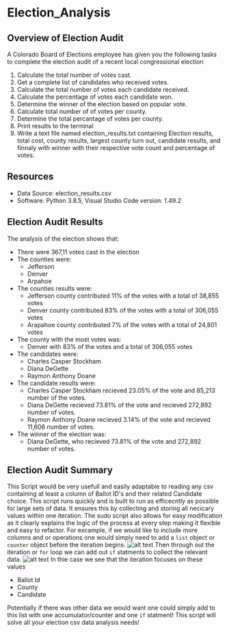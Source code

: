 # Election_Analysis

## Overview of Election Audit
A Colorado Board of Elections employee has given you the following tasks to complete the election audit of a recent local congressional election

1. Calculate the total number of votes cast.
2. Get a complete list of candidates who received votes.
3. Calculate the total number of votes each candidate received.
4. Calculate the percentage of votes each candidate won.
5. Determine the winner of the election based on popular vote.
6. Calculate total number of of votes per county.
7. Determine the total percantage of votes per county.
8. Print results to the terminal 
9. Write a text file named election_results.txt containing Election results, total cost, county results, largest county turn out, candidate results, and finnaly with winner with their respective vote count and percentage of votes.   

## Resources
- Data Source: election_results.csv
- Software: Python 3.8.5, Visual Studio Code version: 1.49.2

## Election Audit Results
The analysis of the election shows that:
- There were 367,11 votes cast in the election
- The counties were:
    - Jefferson
    - Denver
    - Arpahoe
- The counties results were:
    - Jefferson county contributed 11% of the votes with a total of 38,855 votes
    - Denver county contributed 83% of the votes with a total of 306,055 votes
    - Arapahoe county contributed 7% of the votes with a total of 24,801 votes
- The county with the most votes was:
    - Denver with 83% of the votes and a total of 306,055 votes
- The candidates were:
    - Charles Casper Stockham
    - Diana DeGette
    - Raymon Anthony Doane
- The candidate results were:
    - Charles Casper Stockham recieved 23.05% of the vote and 85,213 number of the votes.
    - Diana DeGette recieved 73.81% of the vote and recieved 272,892 number of votes.
    - Raymon Anthony Doane recieved 3.14% of the vote and recieved 11,606 number of votes.
- The winner of the election was:
    - Diana DeGette, who recieved 73.81% of the vote and 272,892 number of votes.

## Election Audit Summary
This Script would be very usefull and easily adaptable to 
reading any csv containing at least a column of Ballot ID's and their related Candidate choice. This script runs quickly and is built to run as efficecntly as possible for large sets of data. It ensures this by collecting and storing all necicary values within one iteration.  The sudo script also allows for easy modification as it clearly explains the logic of the process at every step making it flexible and easy to refactor. For excample, if we would like to include more columns and or operations one would simply need to add a `list` object or `counter` object before the iteration begins.
![alt text]()
Then through out the iteration or `for` loop  we can add out    `if` statments to collect the relevant data.
![alt text]()
In thie case we see that the iteration focuses on these values
- Ballot Id
- County
- Candidate

Potentially if there was other data we would want one could simply add to this list with one accumulator/counter and one `if` statment! This script will solve all your election csv data analysis needs!